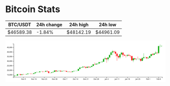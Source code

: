 # Bitcoin Stats

BTC/USDT|24h change|24h high|24h low|
|---|---|---|---|
|$46589.38|-1.84%|$48142.19|$44961.09|

<img src="./chart.svg">
